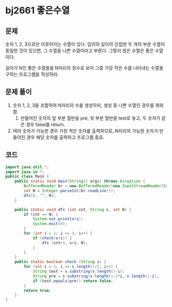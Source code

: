 # bj2661 좋은수열

## 문제

숫자 1, 2, 3으로만 이루어지는 수열이 있다. 임의의 길이의 인접한 두 개의 부분 수열이 동일한 것이 있으면, 그 수열을 나쁜 수열이라고 부른다. 그렇지 않은 수열은 좋은 수열이다.

길이가 N인 좋은 수열들을 N자리의 정수로 보아 그중 가장 작은 수를 나타내는 수열을 구하는 프로그램을 작성하라.

## 문제 풀이

1. 숫자 1, 2, 3을 조합하여 N자리의 수를 생성하되, 생성 중 나쁜 수열인 경우를 제외함.
   1. 만들어진 숫자의 앞 부분 절반을 pre, 뒷 부분 절반을 test로 놓고, 두 숫자가 같은 경우 false를 return.
2. 여러 숫자가 가능한 경우 가장 적은 숫자를 출력하므로, N자리의 가능한 숫자가 만들어진 경우 해당 숫자를 출력하고 프로그램 종료.

## 코드

```java
import java.util.*;
import java.io.*;
public class Main {
    public static void main(String[] args) throws Exception {
        BufferedReader br = new BufferedReader(new InputStreamReader(System.in));
        int N = Integer.parseInt(br.readLine());
        dfs(0, "", N);
    }

    public static void dfs (int cnt, String s, int N) {
        if (cnt == N) {
            System.out.println(s);
            System.exit(0);
        }
        for (int i = 1; i <= 3; i++) {
            if (check(s+i)) {
                dfs (cnt+1, s+i, N);
            }
        }
    }
    public static boolean check (String s) {
        for (int i = 1; i <= s.length()/2; i++) {
            String test = s.substring(s.length()-i);
            String pre = s.substring(s.length()-2*i, s.length()-i);
            if (test.equals(pre)) return false;
        }
        return true;
    }
}
```

